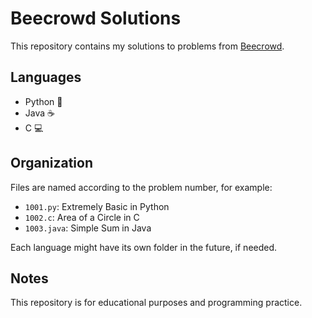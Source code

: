 # Beecrowd Solutions

This repository contains my solutions to problems from [Beecrowd](https://www.beecrowd.com.br/).

## Languages

- Python 🐍
- Java ☕
- C 💻

## Organization

Files are named according to the problem number, for example:
- `1001.py`: Extremely Basic in Python
- `1002.c`: Area of a Circle in C
- `1003.java`: Simple Sum in Java

Each language might have its own folder in the future, if needed.

## Notes

This repository is for educational purposes and programming practice.
